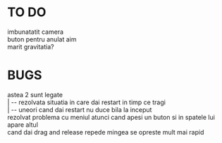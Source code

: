 # TO DO

imbunatatit camera<br>
buton pentru anulat aim<br>
marit gravitatia?<br>

# BUGS

 astea 2 sunt legate <br>
| -- rezolvata situatia in care dai restart in timp ce tragi<br>
| -- uneori cand dai restart nu duce bila la inceput<br>
rezolvat problema cu meniul atunci cand apesi un buton si in spatele lui apare altul<br>
cand dai drag and release repede mingea se opreste mult mai rapid <br>
